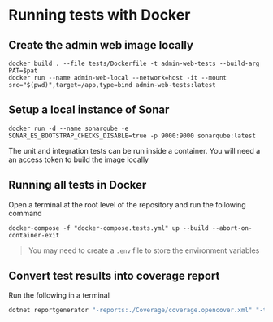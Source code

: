 # Running tests with Docker

## Create the admin web image locally

``` shell
docker build . --file tests/Dockerfile -t admin-web-tests --build-arg PAT=$pat
docker run --name admin-web-local --network=host -it --mount src="$(pwd)",target=/app,type=bind admin-web-tests:latest
```

## Setup a local instance of Sonar

``` shell
docker run -d --name sonarqube -e SONAR_ES_BOOTSTRAP_CHECKS_DISABLE=true -p 9000:9000 sonarqube:latest
```

The unit and integration tests can be run inside a container. You will need a an access token to build the image locally

## Running all tests in Docker

Open a terminal at the root level of the repository and run the following command

``` shell
docker-compose -f "docker-compose.tests.yml" up --build --abort-on-container-exit
```

> You may need to create a `.env` file to store the environment variables

## Convert test results into coverage report

Run the following in a terminal

``` bash
dotnet reportgenerator "-reports:./Coverage/coverage.opencover.xml" "-targetDir:./Artifacts/Coverage/Report" -reporttypes:Html -sourcedirs:./AdminWeb
```
